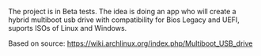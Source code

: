 The project is in Beta tests. The idea is doing an app who will create a hybrid multiboot usb drive with compatibility for Bios Legacy and UEFI, suports ISOs of Linux and Windows.

Based on source: https://wiki.archlinux.org/index.php/Multiboot_USB_drive

